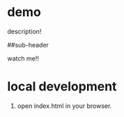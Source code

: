 # demo

description!

##sub-header

watch me!!

# local development

1. open index.html in your browser.